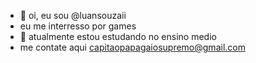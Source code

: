 - 👋 oi, eu sou  @luansouzaii
- eu me interresso por games
- 🌱 atualmente estou estudando no ensino medio
- me contate aqui capitaopapagaiosupremo@gmail.com

<!---
luansouzaii/luansouzaii is a ✨ special ✨ repository because its `README.md` (this file) appears on your GitHub profile.
You can click the Preview link to take a look at your changes.
--->
